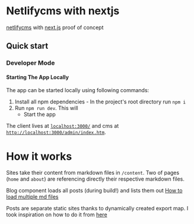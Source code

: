 # Netlifycms with nextjs

[netlifycms](https://www.netlifycms.org/) with [next.js](https://nextjs.org/) proof of concept

## Quick start

### Developer Mode

#### Starting The App Locally

The app can be started locally using following commands:

1. Install all npm dependencies - In the project's root directory run `npm i`
2. Run `npm run dev`. This will
   - Start the app

The client lives at [`localhost:3000/`](http://localhost:3000/)
and cms at [`http://localhost:3000/admin/index.htm`](http://localhost:3000/admin/index.html).

# How it works

Sites take their content from markdown files in `/content`. Two of pages (`home` and `about`) are referencing directly their respective markdown files.

Blog component loads all posts (during build!) and lists them out [How to load multiple md files](https://medium.com/@shawnstern/importing-multiple-markdown-files-into-a-react-component-with-webpack-7548559fce6f)

Posts are separate static sites thanks to dynamically created export map. I took inspiration on how to do it from
[here](https://medium.com/@joranquinten/for-my-own-website-i-used-next-js-725678e65b09)
